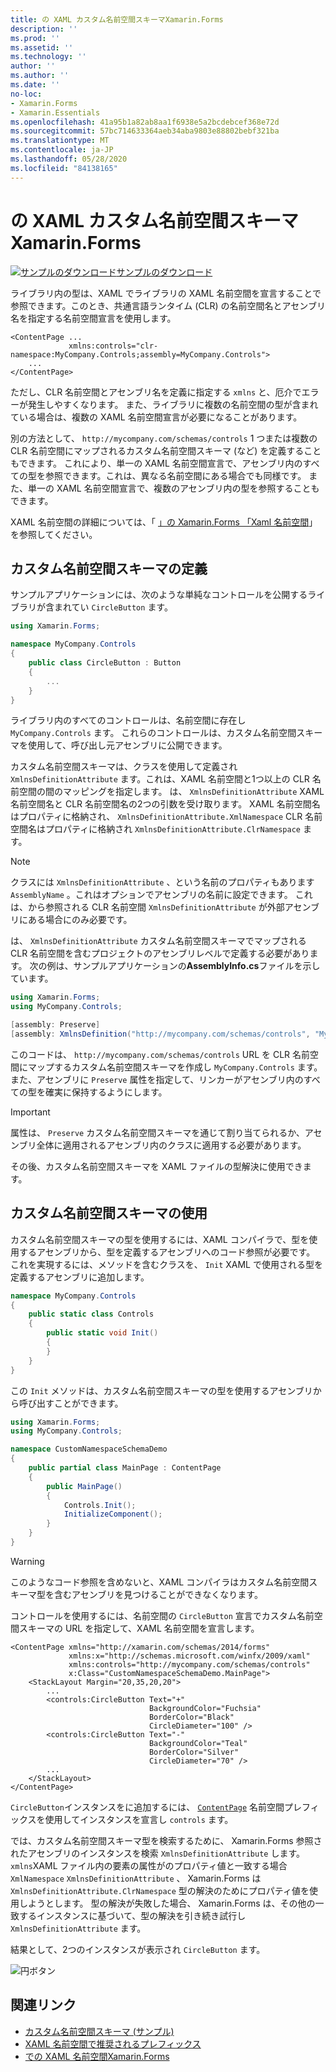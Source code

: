 ```yaml
---
title: の XAML カスタム名前空間スキーマXamarin.Forms
description: ''
ms.prod: ''
ms.assetid: ''
ms.technology: ''
author: ''
ms.author: ''
ms.date: ''
no-loc:
- Xamarin.Forms
- Xamarin.Essentials
ms.openlocfilehash: 41a95b1a82ab8aa1f6938e5a2bcdebcef368e72d
ms.sourcegitcommit: 57bc714633364aeb34aba9803e88802bebf321ba
ms.translationtype: MT
ms.contentlocale: ja-JP
ms.lasthandoff: 05/28/2020
ms.locfileid: "84138165"
---
```

# <a name="xaml-custom-namespace-schemas-in-xamarinforms"></a>の XAML カスタム名前空間スキーマXamarin.Forms

[![サンプルのダウンロード](~/media/shared/download.png)サンプルのダウンロード](https://docs.microsoft.com/samples/xamarin/xamarin-forms-samples/xaml-customnamespaceschemas)

ライブラリ内の型は、XAML でライブラリの XAML 名前空間を宣言することで参照できます。このとき、共通言語ランタイム (CLR) の名前空間名とアセンブリ名を指定する名前空間宣言を使用します。

```xaml
<ContentPage ...
             xmlns:controls="clr-namespace:MyCompany.Controls;assembly=MyCompany.Controls">
    ...
</ContentPage>
```

ただし、CLR 名前空間とアセンブリ名を定義に指定する `xmlns` と、厄介でエラーが発生しやすくなります。 また、ライブラリに複数の名前空間の型が含まれている場合は、複数の XAML 名前空間宣言が必要になることがあります。

別の方法として、 `http://mycompany.com/schemas/controls` 1 つまたは複数の CLR 名前空間にマップされるカスタム名前空間スキーマ (など) を定義することもできます。 これにより、単一の XAML 名前空間宣言で、アセンブリ内のすべての型を参照できます。これは、異なる名前空間にある場合でも同様です。 また、単一の XAML 名前空間宣言で、複数のアセンブリ内の型を参照することもできます。

XAML 名前空間の詳細については、「 [」の Xamarin.Forms 「Xaml 名前空間](namespaces.md)」を参照してください。

## <a name="defining-a-custom-namespace-schema"></a>カスタム名前空間スキーマの定義

サンプルアプリケーションには、次のような単純なコントロールを公開するライブラリが含まれてい `CircleButton` ます。

```csharp
using Xamarin.Forms;

namespace MyCompany.Controls
{
    public class CircleButton : Button
    {
        ...
    }
}
```

ライブラリ内のすべてのコントロールは、名前空間に存在し `MyCompany.Controls` ます。 これらのコントロールは、カスタム名前空間スキーマを使用して、呼び出し元アセンブリに公開できます。

カスタム名前空間スキーマは、クラスを使用して定義され `XmlnsDefinitionAttribute` ます。これは、XAML 名前空間と1つ以上の CLR 名前空間の間のマッピングを指定します。 は、 `XmlnsDefinitionAttribute` XAML 名前空間名と CLR 名前空間名の2つの引数を受け取ります。 XAML 名前空間名はプロパティに格納され、 `XmlnsDefinitionAttribute.XmlNamespace` CLR 名前空間名はプロパティに格納され `XmlnsDefinitionAttribute.ClrNamespace` ます。

> [!NOTE]
> クラスには `XmlnsDefinitionAttribute` 、という名前のプロパティもあります `AssemblyName` 。これはオプションでアセンブリの名前に設定できます。 これは、から参照される CLR 名前空間 `XmlnsDefinitionAttribute` が外部アセンブリにある場合にのみ必要です。

は、 `XmlnsDefinitionAttribute` カスタム名前空間スキーマでマップされる CLR 名前空間を含むプロジェクトのアセンブリレベルで定義する必要があります。 次の例は、サンプルアプリケーションの**AssemblyInfo.cs**ファイルを示しています。

```csharp
using Xamarin.Forms;
using MyCompany.Controls;

[assembly: Preserve]
[assembly: XmlnsDefinition("http://mycompany.com/schemas/controls", "MyCompany.Controls")]
```

このコードは、 `http://mycompany.com/schemas/controls` URL を CLR 名前空間にマップするカスタム名前空間スキーマを作成し `MyCompany.Controls` ます。 また、アセンブリに `Preserve` 属性を指定して、リンカーがアセンブリ内のすべての型を確実に保持するようにします。

> [!IMPORTANT]
> 属性は、 `Preserve` カスタム名前空間スキーマを通じて割り当てられるか、アセンブリ全体に適用されるアセンブリ内のクラスに適用する必要があります。

その後、カスタム名前空間スキーマを XAML ファイルの型解決に使用できます。

## <a name="consuming-a-custom-namespace-schema"></a>カスタム名前空間スキーマの使用

カスタム名前空間スキーマの型を使用するには、XAML コンパイラで、型を使用するアセンブリから、型を定義するアセンブリへのコード参照が必要です。 これを実現するには、メソッドを含むクラスを、 `Init` XAML で使用される型を定義するアセンブリに追加します。

```csharp
namespace MyCompany.Controls
{
    public static class Controls
    {
        public static void Init()
        {
        }
    }
}
```

この `Init` メソッドは、カスタム名前空間スキーマの型を使用するアセンブリから呼び出すことができます。

```csharp
using Xamarin.Forms;
using MyCompany.Controls;

namespace CustomNamespaceSchemaDemo
{
    public partial class MainPage : ContentPage
    {
        public MainPage()
        {
            Controls.Init();
            InitializeComponent();
        }
    }
}
```

> [!WARNING]
> このようなコード参照を含めないと、XAML コンパイラはカスタム名前空間スキーマ型を含むアセンブリを見つけることができなくなります。

コントロールを使用するには、名前空間の `CircleButton` 宣言でカスタム名前空間スキーマの URL を指定して、XAML 名前空間を宣言します。

```xaml
<ContentPage xmlns="http://xamarin.com/schemas/2014/forms"
             xmlns:x="http://schemas.microsoft.com/winfx/2009/xaml"
             xmlns:controls="http://mycompany.com/schemas/controls"
             x:Class="CustomNamespaceSchemaDemo.MainPage">
    <StackLayout Margin="20,35,20,20">
        ...
        <controls:CircleButton Text="+"
                               BackgroundColor="Fuchsia"
                               BorderColor="Black"
                               CircleDiameter="100" />
        <controls:CircleButton Text="-"
                               BackgroundColor="Teal"
                               BorderColor="Silver"
                               CircleDiameter="70" />
        ...
    </StackLayout>
</ContentPage>
```

`CircleButton`インスタンスをに追加するには、 [`ContentPage`](xref:Xamarin.Forms.ContentPage) 名前空間プレフィックスを使用してインスタンスを宣言し `controls` ます。

では、カスタム名前空間スキーマ型を検索するために、 Xamarin.Forms 参照されたアセンブリのインスタンスを検索 `XmlnsDefinitionAttribute` します。 `xmlns`XAML ファイル内の要素の属性がのプロパティ値と一致する場合 `XmlNamespace` `XmlnsDefinitionAttribute` 、 Xamarin.Forms は `XmlnsDefinitionAttribute.ClrNamespace` 型の解決のためにプロパティ値を使用しようとします。 型の解決が失敗した場合、 Xamarin.Forms は、その他の一致するインスタンスに基づいて、型の解決を引き続き試行し `XmlnsDefinitionAttribute` ます。

結果として、2つのインスタンスが表示され `CircleButton` ます。

![円ボタン](custom-namespace-schemas-images/circle-buttons.png "円ボタン")

## <a name="related-links"></a>関連リンク

- [カスタム名前空間スキーマ (サンプル)](https://docs.microsoft.com/samples/xamarin/xamarin-forms-samples/xaml-customnamespaceschemas)
- [XAML 名前空間で推奨されるプレフィックス](custom-prefix.md)
- [での XAML 名前空間Xamarin.Forms](namespaces.md)
